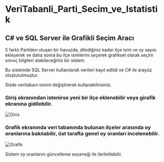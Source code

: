 # VeriTabanli_Parti_Secim_ve_Istatistik

## C# ve SQL Server ile Grafikli Seçim Aracı

5 farklı Partiden oluşan bir havuzda, dilediğiniz kadar ilçe ismi ve oy sayısı ekleyerek ve daha sonra bu ilçe isimlerini seçerek grafiksel olarak seçim sonuç bilgileri alabileceğiniz 
bir sistem. 

Bu sistemde SQL Server kullanılarak verileri kayıt edildi ve C# ile arayüz oluşturulmuştur.

Sizde veritabanı ismini değiştirerek kullanabilirisiniz.

### Giriş ekranından istenirse yeni bir ilçe eklenebilir veya girafik ekranına gidilebilir.

![Giris](https://user-images.githubusercontent.com/43731116/112535326-36a43a80-8dbd-11eb-8a8c-8a27e78b38e6.PNG)

### Grafik ekranında veri tabanında bulunan ilçeler arasında oy oranlarına bakılabilir, üst tarafta genel oy oranları incelenebilir.

![Grafik](https://user-images.githubusercontent.com/43731116/112535543-7bc86c80-8dbd-11eb-890e-502725ffdd2f.PNG)


Sistem oy oranlarını güncelleme seçeneği ile ilerletilebilir.

